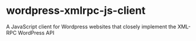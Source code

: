 # wordpress-xmlrpc-js-client
A JavaScript client for Wordpress websites that closely implement the XML-RPC WordPress API
